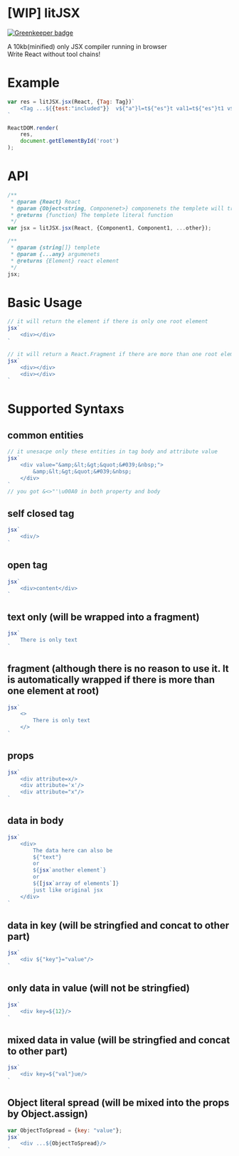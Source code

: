 # [WIP] litJSX

[![Greenkeeper badge](https://badges.greenkeeper.io/mmis1000/litJSX.svg)](https://greenkeeper.io/)

A 10kb(minified) only JSX compiler running in browser  
Write React without tool chains!

# Example
```js        
var res = litJSX.jsx(React, {Tag: Tag})`
    <Tag ...${{test:"included"}}  v${"a"}l=t${"es"}t val1=t${"es"}t1 v${"a"}l2=test2/>
`

ReactDOM.render(
    res,
    document.getElementById('root')
);
```

# API

```js
/**
 * @param {React} React
 * @param {Object<string, Componenet>} componenets the templete will try to create element as string directly if it is not registerd here
 * @returns {function} The templete literal function
 */
var jsx = litJSX.jsx(React, {Component1, Component1, ...other});
```

```js
/**
 * @param {string[]} templete
 * @param {...any} argumenets
 * @returns {Element} react element
 */
jsx;
```

# Basic Usage
```js
// it will return the element if there is only one root element
jsx`
    <div></div>
`

// it will return a React.Fragment if there are more than one root element.
jsx`
    <div></div>
    <div></div>
`
```

# Supported Syntaxs

## common entities
```js
// it unesacpe only these entities in tag body and attribute value
jsx`
    <div value="&amp;&lt;&gt;&quot;&#039;&nbsp;">
        &amp;&lt;&gt;&quot;&#039;&nbsp;
    </div>
`
// you got &<>"'\u00A0 in both property and body
```
## self closed tag
```js
jsx`
    <div/>
`
```

## open tag
```js
jsx`
    <div>content</div>
`
```

## text only (will be wrapped into a fragment)
```js
jsx`
    There is only text
`
```

## fragment (although there is no reason to use it. It is automatically wrapped if there is more than one element at root)
```js
jsx`
    <>
        There is only text
    </>
`
```

## props
```js
jsx`
    <div attribute=x/>
    <div attribute='x'/>
    <div attribute="x"/>
`
```

## data in body
```js
jsx`
    <div>
        The data here can also be
        ${"text"}
        or
        ${jsx`another element`}
        or
        ${[jsx`array of elements`]}
        just like original jsx
    </div>
`
```

## data in key (will be stringfied and concat to other part)
```js
jsx`
    <div ${"key"}="value"/>
`
```

## only data in value (will not be stringfied)
```js
jsx`
    <div key=${12}/>
`
```

## mixed data in value (will be stringfied and concat to other part)
```js
jsx`
    <div key=${"val"}ue/>
`
```

## Object literal spread (will be mixed into the props by Object.assign)
```js
var ObjectToSpread = {key: "value"};
jsx`
    <div ...${ObjectToSpread}/>
`
```